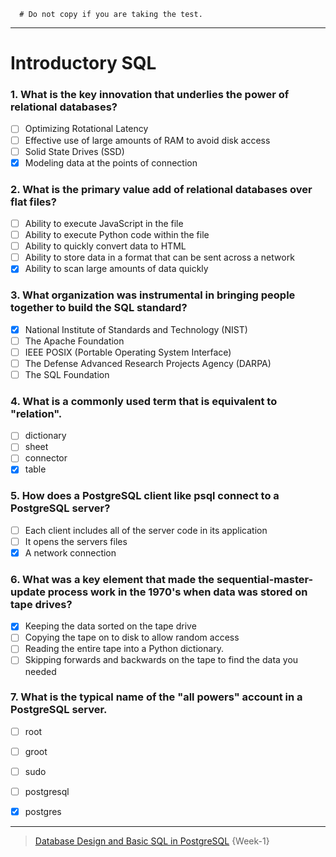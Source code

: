 ```
  # Do not copy if you are taking the test.
```
--- 

# Introductory SQL

### 1. What is the key innovation that underlies the power of relational databases?
- [ ] Optimizing Rotational Latency 
- [ ] Effective use of large amounts of RAM to avoid disk access 
- [ ] Solid State Drives (SSD) 
- [x] Modeling data at the points of connection 

### 2. What is the primary value add of relational databases over flat files?
- [ ] Ability to execute JavaScript in the file
- [ ] Ability to execute Python code within the file
- [ ] Ability to quickly convert data to HTML
- [ ] Ability to store data in a format that can be sent across a network
- [x] Ability to scan large amounts of data quickly

### 3. What organization was instrumental in bringing people together to build the SQL standard?
- [x] National Institute of Standards and Technology (NIST)
- [ ] The Apache Foundation
- [ ] IEEE POSIX (Portable Operating System Interface)
- [ ] The Defense Advanced Research Projects Agency (DARPA)
- [ ] The SQL Foundation

### 4. What is a commonly used term that is equivalent to "relation".
- [ ] dictionary
- [ ] sheet
- [ ] connector
- [x] table

### 5. How does a PostgreSQL client like psql connect to a PostgreSQL server?
- [ ] Each client includes all of the server code in its application
- [ ] It opens the servers files
- [x] A network connection

### 6. What was a key element that made the sequential-master-update process work in the 1970's when data was stored on tape drives?
- [x] Keeping the data sorted on the tape drive
- [ ] Copying the tape on to disk to allow random access
- [ ] Reading the entire tape into a Python dictionary.
- [ ] Skipping forwards and backwards on the tape to find the data you needed

### 7. What is the typical name of the "all powers" account in a PostgreSQL server. 
- [ ] root
- [ ] groot
- [ ] sudo
- [ ] postgresql
- [x] postgres


--- 
> [Database Design and Basic SQL in PostgreSQL](https://www.coursera.org/learn/database-design-postgresql/) {Week-1}
